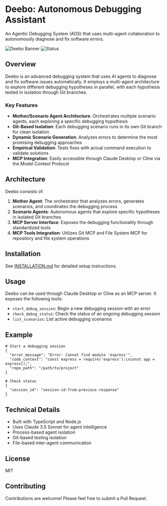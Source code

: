 # Deebo: Autonomous Debugging Assistant

An Agentic Debugging System (ADS) that uses multi-agent collaboration to autonomously diagnose and fix software errors.

![Deebo Banner](https://img.shields.io/badge/Deebo-Agentic%20Debugging%20System-blue)
![Status](https://img.shields.io/badge/status-prototype-orange)

## Overview

Deebo is an advanced debugging system that uses AI agents to diagnose and fix software issues automatically. It employs a multi-agent architecture to explore different debugging hypotheses in parallel, with each hypothesis tested in isolation through Git branches.

### Key Features

- **Mother/Scenario Agent Architecture**: Orchestrates multiple scenario agents, each exploring a specific debugging hypothesis
- **Git-Based Isolation**: Each debugging scenario runs in its own Git branch for clean isolation
- **Dynamic Scenario Generation**: Analyzes errors to determine the most promising debugging approaches
- **Empirical Validation**: Tests fixes with actual command execution to validate solutions
- **MCP Integration**: Easily accessible through Claude Desktop or Cline via the Model Context Protocol

## Architecture

Deebo consists of:

1. **Mother Agent**: The orchestrator that analyzes errors, generates scenarios, and coordinates the debugging process
2. **Scenario Agents**: Autonomous agents that explore specific hypotheses in isolated Git branches
3. **MCP Server Interface**: Exposes the debugging functionality through standardized tools
4. **MCP Tools Integration**: Utilizes Git MCP and File System MCP for repository and file system operations

## Installation

See [INSTALLATION.md](INSTALLATION.md) for detailed setup instructions.

## Usage

Deebo can be used through Claude Desktop or Cline as an MCP server. It exposes the following tools:

- `start_debug_session`: Begin a new debugging session with an error
- `check_debug_status`: Check the status of an ongoing debugging session
- `list_scenarios`: List active debugging scenarios

## Example

```
# Start a debugging session
{
  "error_message": "Error: Cannot find module 'express'",
  "code_context": "const express = require('express');\nconst app = express();",
  "repo_path": "/path/to/project"
}

# Check status
{
  "session_id": "session-id-from-previous-response"
}
```

## Technical Details

- Built with TypeScript and Node.js
- Uses Claude 3.5 Sonnet for agent intelligence
- Process-based agent isolation
- Git-based testing isolation
- File-based inter-agent communication

## License

MIT

## Contributing

Contributions are welcome! Please feel free to submit a Pull Request.
